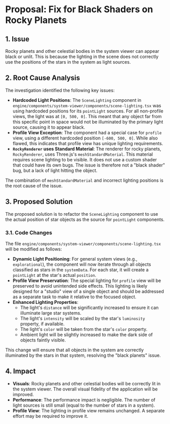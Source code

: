 # Proposal: Fix for Black Shaders on Rocky Planets

## 1. Issue

Rocky planets and other celestial bodies in the system viewer can appear black or unlit. This is because the lighting in the scene does not correctly use the positions of the stars in the system as light sources.

## 2. Root Cause Analysis

The investigation identified the following key issues:

-   **Hardcoded Light Positions**: The `SceneLighting` component in `engine/components/system-viewer/components/scene-lighting.tsx` was using hardcoded positions for its `pointLight` sources. For all non-profile views, the light was at `[0, 500, 0]`. This meant that any object far from this specific point in space would not be illuminated by the primary light source, causing it to appear black.
-   **Profile View Exception**: The component had a special case for `profile` view, using a different hardcoded position `[-600, 500, 0]`. While also flawed, this indicates that profile view has unique lighting requirements.
-   **`RockyRenderer` uses Standard Material**: The renderer for rocky planets, `RockyRenderer`, uses Three.js's `meshStandardMaterial`. This material requires scene lighting to be visible. It does not use a custom shader that could have its own bugs. The issue is therefore not a "black shader" bug, but a lack of light hitting the object.

The combination of `meshStandardMaterial` and incorrect lighting positions is the root cause of the issue.

## 3. Proposed Solution

The proposed solution is to refactor the `SceneLighting` component to use the actual position of star objects as the source for `pointLight` components.

### 3.1. Code Changes

The file `engine/components/system-viewer/components/scene-lighting.tsx` will be modified as follows:

-   **Dynamic Light Positioning**: For general system views (e.g., `explorational`), the component will now iterate through all objects classified as stars in the `systemData`. For each star, it will create a `pointLight` at the star's actual `position`.
-   **Profile View Preservation**: The special lighting for `profile` view will be preserved to avoid unintended side effects. This lighting is likely designed for a "studio" view of a single object and should be addressed as a separate task to make it relative to the focused object.
-   **Enhanced Lighting Properties**:
    -   The light's `distance` will be significantly increased to ensure it can illuminate large star systems.
    -   The light's `intensity` will be scaled by the star's `luminosity` property, if available.
    -   The light's `color` will be taken from the star's `color` property.
    -   Ambient light will be slightly increased to make the dark side of objects faintly visible.

This change will ensure that all objects in the system are correctly illuminated by the stars in that system, resolving the "black planets" issue.

## 4. Impact

-   **Visuals**: Rocky planets and other celestial bodies will be correctly lit in the system viewer. The overall visual fidelity of the application will be improved.
-   **Performance**: The performance impact is negligible. The number of light sources is still small (equal to the number of stars in a system).
-   **Profile View**: The lighting in profile view remains unchanged. A separate effort may be required to improve it. 